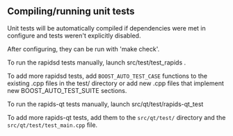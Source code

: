 Compiling/running unit tests
------------------------------------

Unit tests will be automatically compiled if dependencies were met in configure
and tests weren't explicitly disabled.

After configuring, they can be run with 'make check'.

To run the rapidsd tests manually, launch src/test/test_rapids .

To add more rapidsd tests, add `BOOST_AUTO_TEST_CASE` functions to the existing
.cpp files in the test/ directory or add new .cpp files that
implement new BOOST_AUTO_TEST_SUITE sections.

To run the rapids-qt tests manually, launch src/qt/test/rapids-qt_test

To add more rapids-qt tests, add them to the `src/qt/test/` directory and
the `src/qt/test/test_main.cpp` file.

